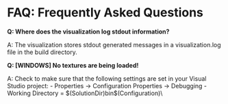 # FAQ: Frequently Asked Questions

**Q: Where does the visualization log stdout information?**

A: The visualization stores stdout generated messages in a visualization.log file in the build directory.

**Q: [WINDOWS] No textures are being loaded!**

A: Check to make sure that the following settings are set in your Visual Studio project:
    - Properties -> Configuration Properties -> Debugging
        - Working Directory = $(SolutionDir)bin\$(Configuration)\
